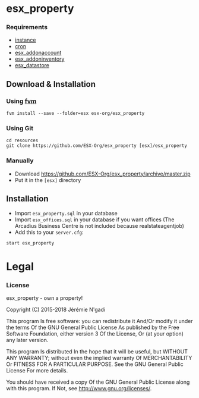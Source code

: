 # esx_property

### Requirements
- [instance](https://github.com/ESX-Org/instance)
- [cron](https://github.com/ESX-Org/cron)
- [esx_addonaccount](https://github.com/ESX-Org/esx_addonaccount)
- [esx_addoninventory](https://github.com/ESX-Org/esx_addoninventory)
- [esx_datastore](https://github.com/ESX-Org/esx_datastore)

## Download & Installation

### Using [fvm](https://github.com/qlaffont/fvm-installer)
```
fvm install --save --folder=esx esx-org/esx_property
```

### Using Git
```
cd resources
git clone https://github.com/ESX-Org/esx_property [esx]/esx_property
```

### Manually
- Download https://github.com/ESX-Org/esx_property/archive/master.zip
- Put it in the `[esx]` directory

## Installation
- Import `esx_property.sql` in your database
- Import `esx_offices.sql` in your database if you want offices (The Arcadius Business Centre is not included because realstateagentjob)
- Add this to your `server.cfg`:

```
start esx_property
```

# Legal
### License
esx_property - own a property!

Copyright (C) 2015-2018 Jérémie N'gadi

This program Is free software: you can redistribute it And/Or modify it under the terms Of the GNU General Public License As published by the Free Software Foundation, either version 3 Of the License, Or (at your option) any later version.

This program Is distributed In the hope that it will be useful, but WITHOUT ANY WARRANTY; without even the implied warranty Of MERCHANTABILITY Or FITNESS FOR A PARTICULAR PURPOSE. See the GNU General Public License For more details.

You should have received a copy Of the GNU General Public License along with this program. If Not, see http://www.gnu.org/licenses/.